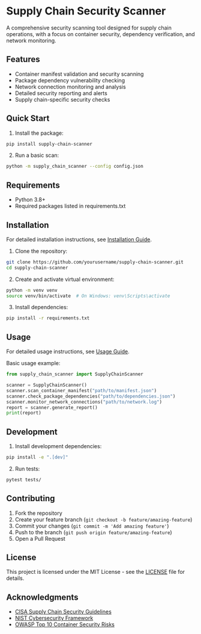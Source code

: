 # Supply Chain Security Scanner

A comprehensive security scanning tool designed for supply chain operations, with a focus on container security, dependency verification, and network monitoring.

## Features

- Container manifest validation and security scanning
- Package dependency vulnerability checking
- Network connection monitoring and analysis
- Detailed security reporting and alerts
- Supply chain-specific security checks

## Quick Start

1. Install the package:
```bash
pip install supply-chain-scanner
```

2. Run a basic scan:
```bash
python -m supply_chain_scanner --config config.json
```

## Requirements

- Python 3.8+
- Required packages listed in requirements.txt

## Installation

For detailed installation instructions, see [Installation Guide](docs/installation.md).

1. Clone the repository:
```bash
git clone https://github.com/yourusername/supply-chain-scanner.git
cd supply-chain-scanner
```

2. Create and activate virtual environment:
```bash
python -m venv venv
source venv/bin/activate  # On Windows: venv\Scripts\activate
```

3. Install dependencies:
```bash
pip install -r requirements.txt
```

## Usage

For detailed usage instructions, see [Usage Guide](docs/usage.md).

Basic usage example:
```python
from supply_chain_scanner import SupplyChainScanner

scanner = SupplyChainScanner()
scanner.scan_container_manifest("path/to/manifest.json")
scanner.check_package_dependencies("path/to/dependencies.json")
scanner.monitor_network_connections("path/to/network.log")
report = scanner.generate_report()
print(report)
```

## Development

1. Install development dependencies:
```bash
pip install -e ".[dev]"
```

2. Run tests:
```bash
pytest tests/
```

## Contributing

1. Fork the repository
2. Create your feature branch (`git checkout -b feature/amazing-feature`)
3. Commit your changes (`git commit -m 'Add amazing feature'`)
4. Push to the branch (`git push origin feature/amazing-feature`)
5. Open a Pull Request

## License

This project is licensed under the MIT License - see the [LICENSE](LICENSE) file for details.

## Acknowledgments

- [CISA Supply Chain Security Guidelines](https://www.cisa.gov/supply-chain-risk-management)
- [NIST Cybersecurity Framework](https://www.nist.gov/cyberframework)
- [OWASP Top 10 Container Security Risks](https://owasp.org/www-project-docker-top-10/)